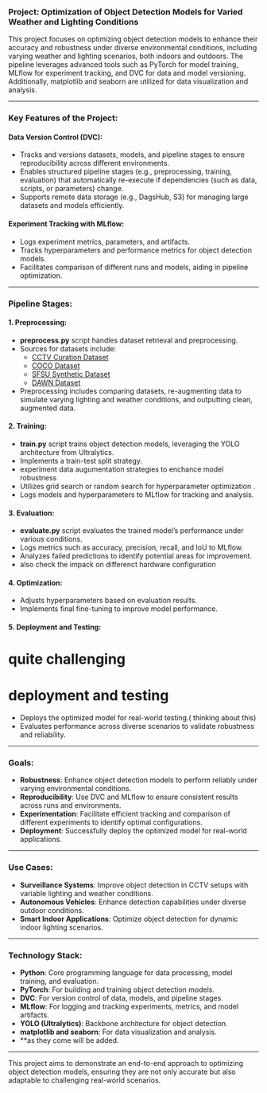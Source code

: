 ### Project: Optimization of Object Detection Models for Varied Weather and Lighting Conditions

This project focuses on optimizing object detection models to enhance their accuracy and robustness under diverse environmental conditions, including varying weather and lighting scenarios, both indoors and outdoors. The pipeline leverages advanced tools such as PyTorch for model training, MLflow for experiment tracking, and DVC for data and model versioning. Additionally, matplotlib and seaborn are utilized for data visualization and analysis.

---

### Key Features of the Project:

#### Data Version Control (DVC):

- Tracks and versions datasets, models, and pipeline stages to ensure reproducibility across different environments.
- Enables structured pipeline stages (e.g., preprocessing, training, evaluation) that automatically re-execute if dependencies (such as data, scripts, or parameters) change.
- Supports remote data storage (e.g., DagsHub, S3) for managing large datasets and models efficiently.

#### Experiment Tracking with MLflow:

- Logs experiment metrics, parameters, and artifacts.
- Tracks hyperparameters and performance metrics for object detection models.
- Facilitates comparison of different runs and models, aiding in pipeline optimization.

---

### Pipeline Stages:

#### 1. Preprocessing:

- **preprocess.py** script handles dataset retrieval and preprocessing.
- Sources for datasets include:
  - [CCTV Curation Dataset](https://universe.roboflow.com/master-dataset-curation/cctv-curation-dataset-poc)
  - [COCO Dataset](https://gist.github.com/mkocabas/a6177fc00315403d31572e17700d7fd9)
  - [SFSU Synthetic Dataset](https://people.ee.ethz.ch/~csakarid/SFSU_synthetic/)
  - [DAWN Dataset](https://paperswithcode.com/datasets?q=DAWN&v=lst&o=match)
- Preprocessing includes comparing datasets, re-augmenting data to simulate varying lighting and weather conditions, and outputting clean, augmented data.

#### 2. Training:

- **train.py** script trains object detection models, leveraging the YOLO architecture from Ultralytics.
- Implements a train-test split strategy.
- experiment data augumentation strategies to enchance model robustness
- Utilizes grid search or random search for hyperparameter optimization .
- Logs models and hyperparameters to MLflow for tracking and analysis.

#### 3. Evaluation:

- **evaluate.py** script evaluates the trained model’s performance under various conditions.
- Logs metrics such as accuracy, precision, recall, and IoU to MLflow.
- Analyzes failed predictions to identify potential areas for improvement.
- also check the impack on differenct hardware configuration

#### 4. Optimization:

- Adjusts hyperparameters based on evaluation results.
- Implements final fine-tuning to improve model performance.

#### 5. Deployment and Testing:

# quite challenging

# deployment and testing

- Deploys the optimized model for real-world testing.( thinking about this)
- Evaluates performance across diverse scenarios to validate robustness and reliability.

---

### Goals:

- **Robustness**: Enhance object detection models to perform reliably under varying environmental conditions.
- **Reproducibility**: Use DVC and MLflow to ensure consistent results across runs and environments.
- **Experimentation**: Facilitate efficient tracking and comparison of different experiments to identify optimal configurations.
- **Deployment**: Successfully deploy the optimized model for real-world applications.

---

### Use Cases:

- **Surveillance Systems**: Improve object detection in CCTV setups with variable lighting and weather conditions.
- **Autonomous Vehicles**: Enhance detection capabilities under diverse outdoor conditions.
- **Smart Indoor Applications**: Optimize object detection for dynamic indoor lighting scenarios.

---

### Technology Stack:

- **Python**: Core programming language for data processing, model training, and evaluation.
- **PyTorch**: For building and training object detection models.
- **DVC**: For version control of data, models, and pipeline stages.
- **MLflow**: For logging and tracking experiments, metrics, and model artifacts.
- **YOLO (Ultralytics)**: Backbone architecture for object detection.
- **matplotlib and seaborn**: For data visualization and analysis.
- \*\*as they come will be added.

---

This project aims to demonstrate an end-to-end approach to optimizing object detection models, ensuring they are not only accurate but also adaptable to challenging real-world scenarios.
